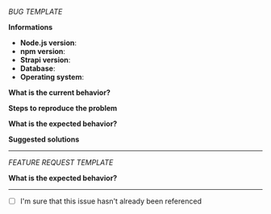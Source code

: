 <!-- Chose BUG or FEATURE REQUEST template and delete the one you don't use-->
<!-- ⚠️ Don't forgot the checkbox at the end of your issue -->

*BUG TEMPLATE* <!-- Delete this header from your issue -->

<!-- ⚠️ Before writing your issue make sure you are using :-->
<!-- Node 9.x.x -->
<!-- npm 5.x.x -->
<!-- The latest version of Strapi -->

**Informations**
- **Node.js version**:
- **npm version**:
- **Strapi version**:
- **Database**:
- **Operating system**:

**What is the current behavior?**

**Steps to reproduce the problem**

**What is the expected behavior?**

**Suggested solutions**

---

*FEATURE REQUEST TEMPLATE*  <!-- Delete this header from your issue -->

**What is the expected behavior?**

---

- [ ] I'm sure that this issue hasn't already been referenced
<!-- ⬆️ Don't delete this checkbox from your issue and approve it.  -->
<!-- ⚠️ Make sure to browse the opened and closed issues. -->

